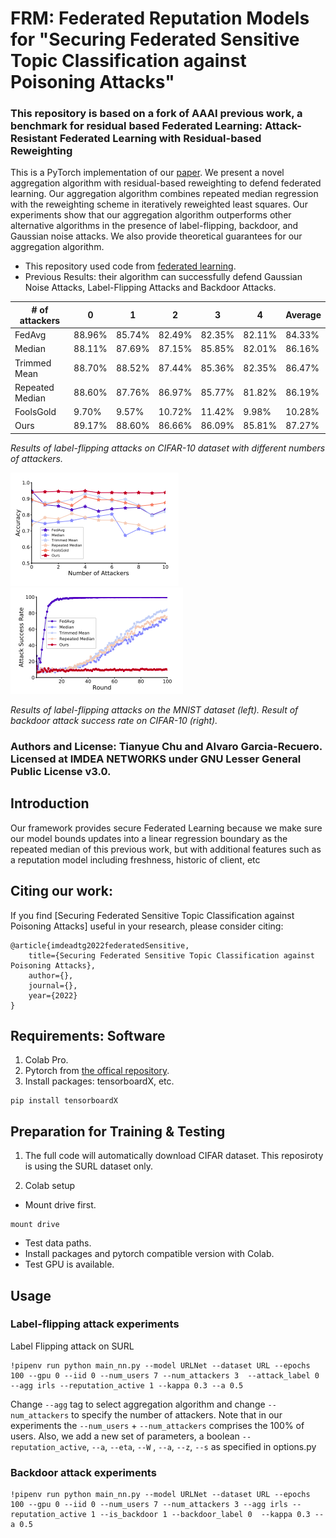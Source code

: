 # FRM: Federated Reputation Models for "Securing Federated Sensitive Topic Classification against Poisoning Attacks"

### This repository is based on a fork of AAAI previous work, a benchmark for residual based Federated Learning: Attack-Resistant Federated Learning with Residual-based Reweighting

This is a PyTorch implementation of our [paper](https://arxiv.org/abs/1912.11464). We present a novel aggregation algorithm with residual-based reweighting to defend federated learning. Our aggregation algorithm combines repeated median regression with the reweighting scheme in iteratively reweighted least squares. Our experiments show that our aggregation algorithm outperforms other alternative algorithms in the presence of label-flipping, backdoor, and Gaussian noise attacks. We also provide theoretical guarantees for our aggregation algorithm.
  * This repository used code from [federated learning](https://github.com/shaoxiongji/federated-learning).
  * Previous Results: their algorithm can successfully defend Gaussian Noise Attacks, Label-Flipping Attacks and Backdoor Attacks. 

| # of attackers  | 0      | 1      | 2      | 3      | 4      | Average |
|-----------------|--------|--------|--------|--------|--------|---------|
| FedAvg          | 88.96% | 85.74% | 82.49% | 82.35% | 82.11% | 84.33%  |
| Median          | 88.11% | 87.69% | 87.15% | 85.85% | 82.01% | 86.16%  |
| Trimmed Mean    | 88.70% | 88.52% | 87.44% | 85.36% | 82.35% | 86.47%  |
| Repeated Median | 88.60% | 87.76% | 86.97% | 85.77% | 81.82% | 86.19%  |
| FoolsGold       | 9.70%  | 9.57%  | 10.72% | 11.42% | 9.98%  | 10.28%  |
| Ours            | 89.17% | 88.60% | 86.66% | 86.09% | 85.81% | 87.27%  |

*Results of label-flipping attacks on CIFAR-10 dataset with different numbers of attackers.*

![MNIST](images/MNIST.png?raw=true) ![backdoor](images/backdoor.png?raw=true)

*Results of label-flipping attacks on the MNIST dataset (left). Result of backdoor attack success rate
on CIFAR-10 (right).*


### Authors and License: Tianyue Chu and Alvaro Garcia-Recuero. Licensed at IMDEA NETWORKS under GNU Lesser General Public License v3.0.

## Introduction
Our framework provides secure Federated Learning because we make sure our model bounds updates into a linear regression boundary as the repeated median of this previous work, but with additional features such as a reputation model including freshness, historic of client, etc

## Citing our work:
If you find [Securing Federated Sensitive Topic Classification against
Poisoning Attacks] useful in your research, please consider citing:
```
@article{imdeadtg2022federatedSensitive,
    title={Securing Federated Sensitive Topic Classification against
Poisoning Attacks},
    author={},
    journal={},
    year={2022}
}
```


## Requirements: Software

1. Colab Pro.
2. Pytorch from [the offical repository](https://pytorch.org/).
3. Install packages: tensorboardX, etc.
```
pip install tensorboardX
```


## Preparation for Training & Testing
1. The full code will automatically download CIFAR dataset. This reposiroty is using the SURL dataset only.

2. Colab setup

- Mount drive first.
```
mount drive
```
- Test data paths.
- Install packages and pytorch compatible version with Colab.
- Test GPU is available.


## Usage
### Label-flipping attack experiments
Label Flipping attack on SURL
```
!pipenv run python main_nn.py --model URLNet --dataset URL --epochs 100 --gpu 0 --iid 0 --num_users 7 --num_attackers 3  --attack_label 0 --agg irls --reputation_active 1 --kappa 0.3 --a 0.5 
```

Change `--agg` tag to select aggregation algorithm and change `--num_attackers` to specify the number of attackers. Note that in our experiments the `--num_users` + `--num_attackers` comprises the 100% of users. Also, we add a new set of parameters, a boolean `--reputation_active`, `--a`, `--eta`, `--W` , `--a`, `--z`, `--s` as specified in options.py   

### Backdoor attack experiments

```
!pipenv run python main_nn.py --model URLNet --dataset URL --epochs 100 --gpu 0 --iid 0 --num_users 7 --num_attackers 3 --agg irls --reputation_active 1 --is_backdoor 1 --backdoor_label 0  --kappa 0.3 --a 0.5

```
